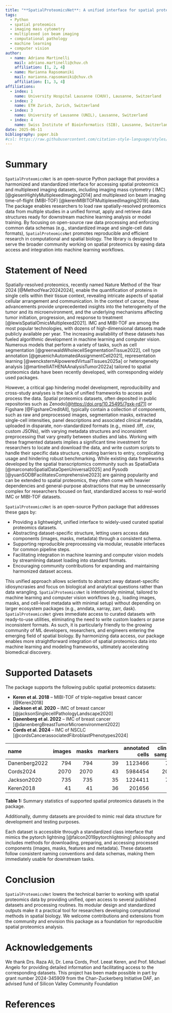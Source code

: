```yaml
---
title: "**SpatialProteomicsNet**: A unified interface for spatial proteomics data access for computer vision and machine learning"
tags:
  - Python
  - spatial proteomics
  - imaging mass cytometry
  - multiplexed ion beam imaging
  - computational pathology
  - machine learning
  - computer vision
author:
  - name: Adriano Martinelli
    mail: adriano.martinelli@chuv.ch
    affiliation: [1, 2, 4]
  - name: Marianna Rapsomaniki
    mail: marianna.rapsomaniki@chuv.ch
    affiliation: [1, 3, 4]
affiliations:
  - index: 1
    name: University Hospital Lausanne (CHUV), Lausanne, Switzerland
  - index: 2
    name: ETH Zurich, Zurich, Switzerland
  - index: 3
    name: University of Lausanne (UNIL), Lausanne, Switzerland
  - index: 4
    name: Swiss Institute of Bioinformatics (SIB), Lausanne, Switzerland
date: 2025-06-11
bibliography: paper.bib
#csl: https://raw.githubusercontent.com/citation-style-language/styles/master/nature.csl
---
```


# Summary

`SpatialProteomicsNet` is an open-source Python package that provides a harmonized and standardized interface for
accessing
spatial proteomics and multiplexed imaging datasets, including imaging mass cytometry (
IMC) [@giesenHighlyMultiplexedImaging2014] and multiplexed ion beam
imaging time-of-flight (MIBI-TOF) [@kerenMIBITOFMultiplexedImaging2019] data. The package enables researchers to load
raw spatially-resolved
proteomics data from multiple
studies in a unified format, apply and retrieve data structures ready for downstream machine learning analysis or model
training. By focusing on open-source raw data processing and enforcing common data schemas (e.g., standardized image and
single-cell data formats), `SpatialProteomicsNet` promotes reproducible and efficient research in computational and
spatial
biology. The library is designed to serve the broader community working on spatial proteomics by easing data access and
integration into machine learning workflows.

# Statement of Need

Spatially-resolved proteomics, recently named Nature Method of the Year 2024 [@MethodYear20242024], enable the
quantification of proteins in
single cells within their tissue context, revealing intricate aspects of spatial cellular arrangement and communication.
In the context of cancer, these advancements provide unprecedented insights into the heterogeneity of the tumor and its
microenvironment, and the underlying mechanisms affecting tumor initiation, progression, and response to
treatment [@lewisSpatialOmicsMultiplexed2021].
IMC and MIBI-TOF are among the most popular
technologies, with dozens of high-dimensional datasets made publicly available per year. The increasing availability of
these datasets has fueled algorithmic development in machine learning and computer vision. Numerous models that perform
a variety of tasks, such as cell segmentation [@greenwaldWholecellSegmentationTissue2022], cell type
annotation [@geuenichAutomatedAssignmentCell2021], representation learning [@wencksternAIpoweredVirtualTissues2025a] or
heterogeneity
analysis [@martinelliATHENAAnalysisTumor2022a] tailored to spatial proteomics data have been recently developed, with
corresponding widely used packages.

However, a critical gap hindering model development, reproducibility and cross-study analyses is the lack of unified
frameworks to access and process the data. Spatial proteomics datasets, often deposited in public repositories such as
Zenodo[@https://doi.org/10.25495/7gxk-rd71] or Figshare [@FigshareCreditAll], typically contain a collection of
components, such as raw and preprocessed images, segmentation
masks, extracted single-cell intensities, panel descriptions and associated clinical metadata, uploaded in disparate,
non-standardized formats (e.g., mixed .tiff, .csv, custom JSONs), with varying metadata structures and inconsistent
preprocessing that vary greatly between studies and labs. Working with these fragmented datasets implies a significant
time investment for researchers to locate and download the data, and write custom scripts to handle their specific data
structure, creating barriers to entry, complicating usage and hindering robust benchmarking. While existing data
frameworks developed by the spatial transcriptomics community such as
SpatialData [@marconatoSpatialDataOpenUniversal2025] and Pysodb [@yuanSODBFacilitatesComprehensive2023] are gaining
popularity
and can be extended to spatial proteomics, they often come with heavier dependencies and general-purpose abstractions
that may be unnecessarily complex for researchers focused on fast, standardized access to real-world IMC or MIBI-TOF
datasets.

`SpatialProteomicsNet` is an open-source Python package that addresses these gaps by:

- Providing a lightweight, unified interface to widely-used curated spatial proteomics datasets.
- Abstracting dataset-specific structure, letting users access data components (images, masks, metadata) through a
  consistent schema.
- Supporting reproducible preprocessing via modular, reusable interfaces for common pipeline steps.
- Facilitating integration in machine learning and computer vision models by streamlining dataset loading into standard
  formats.
- Encouraging community contributions for expanding and maintaining harmonized dataset access.

This unified approach allows scientists to abstract away dataset-specific idiosyncrasies and focus on biological and
analytical questions rather than data wrangling. `SpatialProteomicsNet` is intentionally minimal, tailored to machine
learning and computer vision workflows (e.g., loading images, masks, and cell-level metadata with minimal setup) without
depending on larger ecosystem packages (e.g., anndata, xarray, zarr, dask).
`SpatialProteomicsNet` gives immediate access to curated datasets with ready-to-use utilities, eliminating the need to
write custom loaders or
parse inconsistent formats. As such, it is particularly friendly to the growing community of ML developers, researchers,
and engineers entering the emerging field of spatial biology. By harmonizing data access, our package enables more
straightforward integration of spatial proteomics data into machine learning and modeling frameworks, ultimately
accelerating biomedical discovery.

# Supported Datasets

The package supports the following public spatial proteomics datasets:

- **Keren et al. 2018** – MIBI-TOF of triple-negative breast cancer [@Keren2018]
- **Jackson et al. 2020** – IMC of breast cancer [@jacksonSinglecellPathologyLandscape2020]
- **Danenberg et al. 2022** – IMC of breast cancer [@danenbergBreastTumorMicroenvironment2022]
- **Cords et al. 2024** – IMC of NSCLC [@cordsCancerassociatedFibroblastPhenotypes2024]

| name          | images | masks | markers | annotated cells | clinical samples |
|:--------------|-------:|------:|--------:|----------------:|-----------------:|
| Danenberg2022 |    794 |   794 |      39 |         1123466 |              794 |
| Cords2024     |   2070 |  2070 |      43 |         5984454 |             2072 |
| Jackson2020   |    735 |   735 |      35 |         1224411 |              735 |
| Keren2018     |     41 |    41 |      36 |          201656 |               41 |

<figcaption><strong>Table 1:</strong> Summary statistics of supported spatial proteomics datasets in the package.</figcaption>

Additionally, dummy datasets are provided to mimic real data structure for development and testing purposes.

Each dataset is accessible through a standardized class interface that mimics the pytorch
lightning [@falcon2019pytorchlightning]
philosophy and includes methods for downloading, preparing, and accessing processed components (images, masks, features
and metadata). These datasets follow consistent naming conventions and data schemas, making them immediately
usable for downstream tasks.

# Conclusion

`SpatialProteomicsNet` lowers the technical barrier to working with spatial proteomics data by providing unified, open
access
to several published datasets and processing routines. Its modular design and standardized outputs make it a practical
tool for researchers developing computational methods in spatial biology. We welcome contributions and extensions from
the community and envision this package as a foundation for reproducible spatial proteomics analysis.

# Acknowledgements

We thank Drs. Raza Ali, Dr. Lena Cords, Prof. Leeat Keren, and Prof. Michael Angelo for providing detailed information
and facilitating access to the corresponding datasets. This project has been made possible in part by grant number
2024-345909 from the Chan-Zuckerberg Initiative DAF, an advised fund of Silicon Valley Community Foundation

# References


